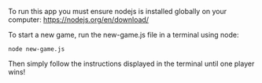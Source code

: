 To run this app you must ensure nodejs is installed globally on your computer: https://nodejs.org/en/download/

To start a new game, run the new-game.js file in a terminal using node:

`node new-game.js`

Then simply follow the instructions displayed in the terminal until one player wins!
